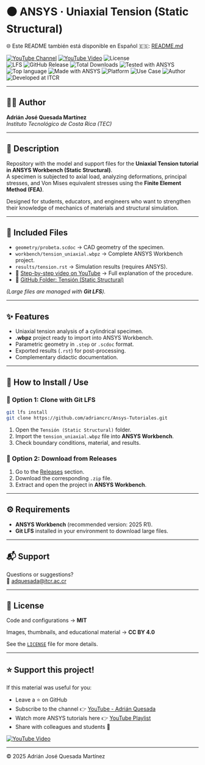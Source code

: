 # 🟠 ANSYS · Uniaxial Tension (Static Structural)

🌐 Este README también está disponible en Español 🇪🇸: [README.md](README.md)

[![YouTube Channel](https://img.shields.io/badge/YouTube-Adrián%20Quesada-red?logo=youtube)](https://youtube.com/@adrian-quesada)
[![YouTube Video](https://img.shields.io/badge/YouTube-Watch%20Tutorial-red?logo=youtube&style=flat)](https://www.youtube.com/watch?v=ERwnnnPVWfo)
![License](https://img.shields.io/badge/License-MIT-blue)  
![LFS](https://img.shields.io/badge/Git-LFS-important) 
![GitHub Release](https://img.shields.io/github/v/release/adriancrc/Ansys-Tutoriales)
![Total Downloads](https://img.shields.io/github/downloads/adriancrc/Ansys-Tutoriales/total)
![Tested with ANSYS](https://img.shields.io/badge/Tested%20with-ANSYS-orange)
![Top language](https://img.shields.io/badge/Top%20Language-ANSYS-blue)
![Made with ANSYS](https://img.shields.io/badge/Made%20with-ANSYS-black)
![Platform](https://img.shields.io/badge/Platform-Windows-blue)
![Use Case](https://img.shields.io/badge/Use-Educational-success)
![Author](https://img.shields.io/badge/Author-Adrián%20Quesada%20Martínez-blueviolet)
![Developed at ITCR](https://img.shields.io/badge/Developed%20at-ITCR-blue)

---

## 👨‍💻 Author
**Adrián José Quesada Martínez**  
*Instituto Tecnológico de Costa Rica (TEC)*

---

## 📘 Description

Repository with the model and support files for the **Uniaxial Tension tutorial in ANSYS Workbench (Static Structural)**.  
A specimen is subjected to axial load, analyzing deformations, principal stresses, and Von Mises equivalent stresses using the **Finite Element Method (FEA)**.  

Designed for students, educators, and engineers who want to strengthen their knowledge of mechanics of materials and structural simulation.

---

## 📂 Included Files

- `geometry/probeta.scdoc` → CAD geometry of the specimen.  
- `workbench/tension_uniaxial.wbpz` → Complete ANSYS Workbench project.  
- `results/tension.rst` → Simulation results (requires ANSYS).  
- 🎥 [Step-by-step video on YouTube](https://www.youtube.com/watch?v=ERwnnnPVWfo) → Full explanation of the procedure.  
- 📂 [GitHub Folder: Tensión (Static Structural)](https://github.com/adriancrc/Ansys-Tutoriales/tree/main/Tensi%C3%B3n%20(Static%20Structural))

*(Large files are managed with **Git LFS**).*

---

## ✨ Features

- Uniaxial tension analysis of a cylindrical specimen.  
- **.wbpz** project ready to import into ANSYS Workbench.  
- Parametric geometry in `.step` or `.scdoc` format.  
- Exported results (`.rst`) for post-processing.  
- Complementary didactic documentation.  

---

## 🚀 How to Install / Use

### 🔹 Option 1: Clone with Git LFS

```bash
git lfs install
git clone https://github.com/adriancrc/Ansys-Tutoriales.git
```
1. Open the `Tensión (Static Structural)` folder.  
2. Import the `tension_uniaxial.wbpz` file into **ANSYS Workbench**.  
3. Check boundary conditions, material, and results.  

### 🔹 Option 2: Download from Releases

1. Go to the [Releases](https://github.com/adriancrc/Ansys-Tutoriales/releases) section.  
2. Download the corresponding `.zip` file.  
3. Extract and open the project in **ANSYS Workbench**.  

---

## ⚙️ Requirements

- **ANSYS Workbench** (recommended version: 2025 R1).  
- **Git LFS** installed in your environment to download large files.  

---

## 📬 Support

Questions or suggestions?  
📧 [adquesada@itcr.ac.cr](mailto:adquesada@itcr.ac.cr)

---

## 📄 License

Code and configurations → **MIT**  

Images, thumbnails, and educational material → **CC BY 4.0**  

See the [`LICENSE`](../LICENSE) file for more details.  

---

## ⭐ Support this project!

If this material was useful for you:  
- Leave a ⭐ on GitHub  
- Subscribe to the channel 👉 [YouTube - Adrián Quesada](https://youtube.com/@adrian-quesada)  
- Watch more ANSYS tutorials here 👉 [YouTube Playlist](https://www.youtube.com/playlist?list=PLoS7esn6vSq-qijNcN_5N_DmRPoeeX0lL)  
- Share with colleagues and students 🚀

[![YouTube Video](https://img.shields.io/badge/YouTube-Uniaxial%20Tension%20Tutorial-red?logo=youtube&style=for-the-badge)](https://www.youtube.com/watch?v=ERwnnnPVWfo)

---

© 2025 Adrián José Quesada Martínez
